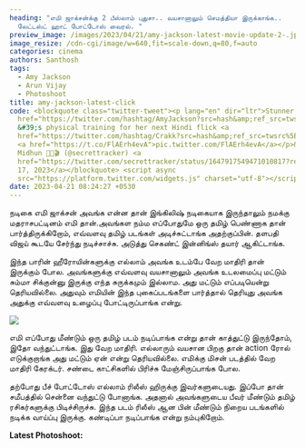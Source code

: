 ```yaml
---
heading: "எமி ஜாக்சன்க்கு 2 பீஸ்லாம் புதுசா.. வயசானாலும் செமத்தியா இருக்காங்க..
  லேட்டஸ்ட் ஹாட் போட்டோஸ் வைரல். "
preview_image: /images/2023/04/21/amy-jackson-latest-movie-update-2-.jpg
image_resize: /cdn-cgi/image/w=640,fit=scale-down,q=80,f=auto
categories: cinema
authors: Santhosh
tags:
  - Amy Jackson
  - Arun Vijay
  - Photoshoot
title: amy-jackson-latest-click
code: <blockquote class="twitter-tweet"><p lang="en" dir="ltr">Stunner <a
  href="https://twitter.com/hashtag/AmyJackson?src=hash&amp;ref_src=twsrc%5Etfw">#AmyJackson</a>
  &#39;s physical training for her next Hindi flick <a
  href="https://twitter.com/hashtag/Crakk?src=hash&amp;ref_src=twsrc%5Etfw">#Crakk</a>!<br><br>🔥💥~
  <a href="https://t.co/FlAErh4evA">pic.twitter.com/FlAErh4evA</a></p>&mdash;
  Midhun 🍿🏏🎬 (@secrettracker) <a
  href="https://twitter.com/secrettracker/status/1647917549471010817?ref_src=twsrc%5Etfw">April
  17, 2023</a></blockquote> <script async
  src="https://platform.twitter.com/widgets.js" charset="utf-8"></script>
date: 2023-04-21 08:24:27 +0530
---
```

நடிகை எமி ஜாக்சன் அவங்க என்ன தான் இங்கிலிஷ் நடிகையாக இருந்தாலும் நமக்கு மதராசபட்டினம் எமி தான்.அவங்கள நம்ம எப்போதுமே ஒரு தமிழ் பெண்ணாக தான் பார்த்திருக்கிறோம், எவ்வளவு தமிழ் படங்கள் அடிச்சுட்டாங்க அதற்குப்பின். தளபதி விஜய் கூடயே சேர்ந்து நடிச்சாச்சு. அடுத்து செகண்ட் இன்னிங்ஸ் தயார் ஆகிட்டாங்க.

இந்த பாரின் ஹீரோயின்களுக்கு எல்லாம் அவங்க உடம்பே வேற மாதிரி தான் இருக்கும் போல. அவங்களுக்கு எவ்வளவு வயசானாலும் அவங்க உடலமைப்பு மட்டும் சும்மா சிக்குன்னு இருக்கு எந்த சுருக்கமும் இல்லாம. அது மட்டும் எப்படியென்று தெரியவில்லை. அதுவும் எமியின் இந்த புகைப்படங்களை பார்த்தால் தெரியுது அவங்க அதுக்கு எவ்வளவு உழைப்பு போட்டிருப்பாங்க என்று.



![](/images/2023/04/21/amy-jackson-latest-movie-update-1-.jpg)

எமி எப்போது மீண்டும் ஒரு தமிழ் படம் நடிப்பாங்க என்று தான் காத்துட்டு இருந்தோம், இதோ  வந்துட்டாங்க. இது வேற மாதிரி. எல்லாரும் வயசான பிறகு தான் action ரோல் எடுக்குறாங்க அது மட்டும் ஏன் என்று தெரியவில்லை. எமிக்கு மிசன் படத்தில் வேற மாதிரி கேரக்டர். சண்டை காட்சிகளில் பிரிச்சு மேஞ்சிருப்பாங்க போல.

தற்போது பீச் போட்டோஸ் எல்லாம் ரிலீஸ் ஹிருக்கு இவர்களுடையது. இப்போ தான் சமீபத்தில் சென்னை வந்துட்டு போனாங்க. அதனால் அவங்களுடைய பீவர் மீண்டும் தமிழ் ரசிகர்களுக்கு பிடிச்சிருச்சு. இந்த படம் ரிலீஸ் ஆன பின் மீண்டும் நிறைய படங்களில் நடிக்க வாய்ப்பு இருக்கு. கண்டிப்பா நடிப்பாங்க என்று நம்புகிறோம். 

**L﻿atest Photoshoot:**